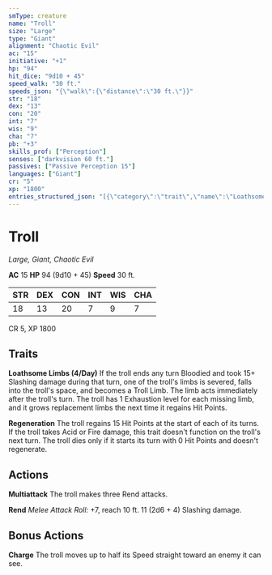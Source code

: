```yaml
---
smType: creature
name: "Troll"
size: "Large"
type: "Giant"
alignment: "Chaotic Evil"
ac: "15"
initiative: "+1"
hp: "94"
hit_dice: "9d10 + 45"
speed_walk: "30 ft."
speeds_json: "{\"walk\":{\"distance\":\"30 ft.\"}}"
str: "18"
dex: "13"
con: "20"
int: "7"
wis: "9"
cha: "7"
pb: "+3"
skills_prof: ["Perception"]
senses: ["darkvision 60 ft."]
passives: ["Passive Perception 15"]
languages: ["Giant"]
cr: "5"
xp: "1800"
entries_structured_json: "[{\"category\":\"trait\",\"name\":\"Loathsome Limbs\",\"recharge\":\"4/Day\",\"text\":\"If the troll ends any turn Bloodied and took 15+ Slashing damage during that turn, one of the troll's limbs is severed, falls into the troll's space, and becomes a Troll Limb. The limb acts immediately after the troll's turn. The troll has 1 Exhaustion level for each missing limb, and it grows replacement limbs the next time it regains Hit Points.\"},{\"category\":\"trait\",\"name\":\"Regeneration\",\"text\":\"The troll regains 15 Hit Points at the start of each of its turns. If the troll takes Acid or Fire damage, this trait doesn't function on the troll's next turn. The troll dies only if it starts its turn with 0 Hit Points and doesn't regenerate.\"},{\"category\":\"action\",\"name\":\"Multiattack\",\"text\":\"The troll makes three Rend attacks.\"},{\"category\":\"action\",\"name\":\"Rend\",\"text\":\"*Melee Attack Roll:* +7, reach 10 ft. 11 (2d6 + 4) Slashing damage.\",\"kind\":\"Melee Attack Roll\",\"to_hit\":\"+7\",\"range\":\"10 ft\",\"damage\":\"11 (2d6 + 4) Slashing\"},{\"category\":\"bonus\",\"name\":\"Charge\",\"text\":\"The troll moves up to half its Speed straight toward an enemy it can see.\"}]"
---
```


# Troll
*Large, Giant, Chaotic Evil*

**AC** 15
**HP** 94 (9d10 + 45)
**Speed** 30 ft.

| STR | DEX | CON | INT | WIS | CHA |
| --- | --- | --- | --- | --- | --- |
| 18 | 13 | 20 | 7 | 9 | 7 |

CR 5, XP 1800

## Traits

**Loathsome Limbs (4/Day)**
If the troll ends any turn Bloodied and took 15+ Slashing damage during that turn, one of the troll's limbs is severed, falls into the troll's space, and becomes a Troll Limb. The limb acts immediately after the troll's turn. The troll has 1 Exhaustion level for each missing limb, and it grows replacement limbs the next time it regains Hit Points.

**Regeneration**
The troll regains 15 Hit Points at the start of each of its turns. If the troll takes Acid or Fire damage, this trait doesn't function on the troll's next turn. The troll dies only if it starts its turn with 0 Hit Points and doesn't regenerate.

## Actions

**Multiattack**
The troll makes three Rend attacks.

**Rend**
*Melee Attack Roll:* +7, reach 10 ft. 11 (2d6 + 4) Slashing damage.

## Bonus Actions

**Charge**
The troll moves up to half its Speed straight toward an enemy it can see.
